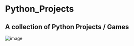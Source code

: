 # Python_Projects
## A collection of Python Projects / Games 

![image](https://github.com/sadafahmedd/python_projects/assets/90939272/37739627-decc-4e27-b765-3f92ae3f8321)


